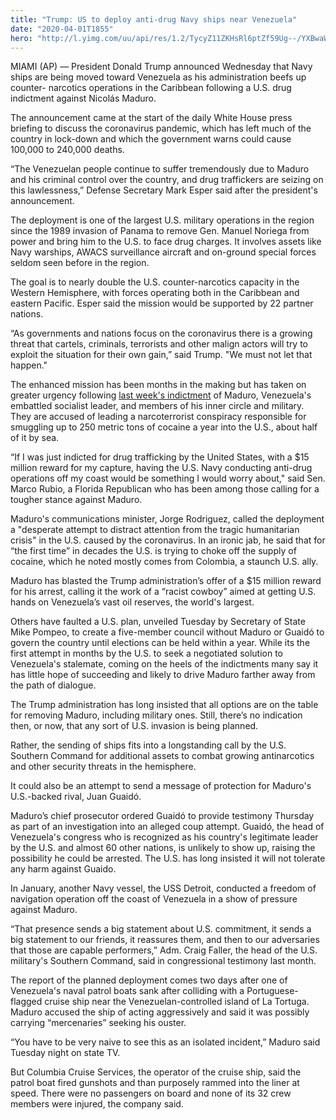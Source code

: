 ```yaml
---
title: "Trump: US to deploy anti-drug Navy ships near Venezuela"
date: "2020-04-01T1855"
hero: "http://l.yimg.com/uu/api/res/1.2/TycyZ11ZKHsRl6ptZf59Ug--/YXBwaWQ9eXRhY2h5b247aD04Njt3PTEzMDs-/https://media.zenfs.com/en/ap.org/a58c11a532bc2f3c8189bd873a4b8606"
---
```

MIAMI (AP) — President Donald Trump announced Wednesday that Navy ships
are being moved toward Venezuela as his administration beefs up counter-
narcotics operations in the Caribbean following a U.S. drug indictment
against Nicolás Maduro.

The announcement came at the start of the daily White House press
briefing to discuss the coronavirus pandemic, which has left much of the
country in lock-down and which the government warns could cause 100,000
to 240,000 deaths.

“The Venezuelan people continue to suffer tremendously due to Maduro and
his criminal control over the country, and drug traffickers are seizing
on this lawlessness,” Defense Secretary Mark Esper said after the
president's announcement.

The deployment is one of the largest U.S. military operations in the
region since the 1989 invasion of Panama to remove Gen. Manuel Noriega
from power and bring him to the U.S. to face drug charges. It involves
assets like Navy warships, AWACS surveillance aircraft and on-ground
special forces seldom seen before in the region.

The goal is to nearly double the U.S. counter-narcotics capacity in the
Western Hemisphere, with forces operating both in the Caribbean and
eastern Pacific. Esper said the mission would be supported by 22 partner
nations.

“As governments and nations focus on the coronavirus there is a growing
threat that cartels, criminals, terrorists and other malign actors will
try to exploit the situation for their own gain,” said Trump. "We must
not let that happen."

The enhanced mission has been months in the making but has taken on
greater urgency following [last week's indictment][1] of Maduro,
Venezuela's embattled socialist leader, and members of his inner circle
and military. They are accused of leading a narcoterrorist conspiracy
responsible for smuggling up to 250 metric tons of cocaine a year into
the U.S., about half of it by sea.

“If I was just indicted for drug trafficking by the United States, with
a $15 million reward for my capture, having the U.S. Navy conducting
anti-drug operations off my coast would be something I would worry
about," said Sen. Marco Rubio, a Florida Republican who has been among
those calling for a tougher stance against Maduro.

Maduro's communications minister, Jorge Rodriguez, called the deployment
a "desperate attempt to distract attention from the tragic humanitarian
crisis" in the U.S. caused by the coronavirus. In an ironic jab, he said
that for “the first time” in decades the U.S. is trying to choke off the
supply of cocaine, which he noted mostly comes from Colombia, a staunch
U.S. ally.

Maduro has blasted the Trump administration’s offer of a $15 million
reward for his arrest, calling it the work of a “racist cowboy” aimed at
getting U.S. hands on Venezuela’s vast oil reserves, the world's
largest.

Others have faulted a U.S. plan, unveiled Tuesday by Secretary of State
Mike Pompeo, to create a five-member council without Maduro or Guaidó to
govern the country until elections can be held within a year. While its
the first attempt in months by the U.S. to seek a negotiated solution to
Venezuela's stalemate, coming on the heels of the indictments many say
it has little hope of succeeding and likely to drive Maduro farther away
from the path of dialogue.

The Trump administration has long insisted that all options are on the
table for removing Maduro, including military ones. Still, there’s no
indication then, or now, that any sort of U.S. invasion is being
planned.

Rather, the sending of ships fits into a longstanding call by the U.S.
Southern Command for additional assets to combat growing antinarcotics
and other security threats in the hemisphere.

It could also be an attempt to send a message of protection for Maduro's
U.S.-backed rival, Juan Guaidó.

Maduro’s chief prosecutor ordered Guaidó to provide testimony Thursday
as part of an investigation into an alleged coup attempt. Guaidó, the
head of Venezuela's congress who is recognized as his country's
legitimate leader by the U.S. and almost 60 other nations, is unlikely
to show up, raising the possibility he could be arrested. The U.S. has
long insisted it will not tolerate any harm against Guaido.

In January, another Navy vessel, the USS Detroit, conducted a freedom of
navigation operation off the coast of Venezuela in a show of pressure
against Maduro.

“That presence sends a big statement about U.S. commitment, it sends a
big statement to our friends, it reassures them, and then to our
adversaries that those are capable performers,” Adm. Craig Faller, the
head of the U.S. military's Southern Command, said in congressional
testimony last month.

The report of the planned deployment comes two days after one of
Venezuela's naval patrol boats sank after colliding with a Portuguese-
flagged cruise ship near the Venezuelan-controlled island of La Tortuga.
Maduro accused the ship of acting aggressively and said it was possibly
carrying “mercenaries” seeking his ouster.

“You have to be very naive to see this as an isolated incident,” Maduro
said Tuesday night on state TV.

But Columbia Cruise Services, the operator of the cruise ship, said the
patrol boat fired gunshots and than purposely rammed into the liner at
speed. There were no passengers on board and none of its 32 crew members
were injured, the company said.

   [1]: https://apnews.com/d82797206561db03851e47df125c243f